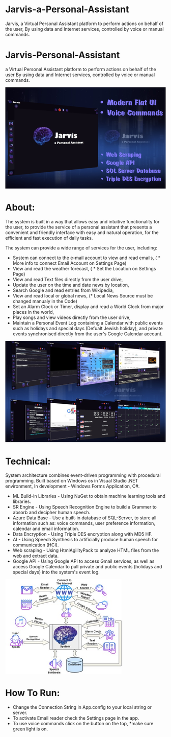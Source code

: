# Jarvis-a-Personal-Assistant
Jarvis, a Virtual Personal Assistant platform to perform actions on behalf of the user, By using data and Internet services, controlled by voice or manual commands.

# Jarvis-Personal-Assistant

a Virtual Personal Assistant platform to perform actions on behalf of the user
By using data and Internet services, controlled by voice or manual commands.

<img src = "Readme-Imgs/11.jpg">

# About:
The system is built in a way that allows easy and intuitive functionality for the user, to provide the service of a personal assistant that presents a convenient and friendly interface with easy and natural operation, for the efficient and fast execution of daily tasks.


The system can provide a wide range of services for the user, including: 
  - System can connect to the e-mail account to view and read emails, ( * More info to connect Email Account on Settings Page)
  - View and read the weather forecast, ( * Set the Location on Settings Page)
  - View and read Text files directly from the user drive,
  - Update the user on the time and date news by location,
  - Search Google and read entries from Wikipedia,
  - View and read local or global news, (* Local News Source must be changed manualy in the Code)
  - Set an Alarm Clock or Timer, display and read a World Clock from major places in the world,
  - Play songs and view videos directly from the user drive,
  - Maintain a Personal Event Log containing a Calendar with public events such as holidays and special days (Defualt Jewish holiday),  and private events synchronised directly from the user's Google Calendar account.

<img src = "Readme-Imgs/22.jpg">


# Technical:
  System architecture combines event-driven programming with procedural programming.
  Built based on Windows os in Visual Studio .NET environment,
  In development - Windows Forms Application, C#.

  * ML Build-in Libraries - Using NuGet to obtain machine learning tools and libraries.
  * SR Engine - Using Speech Recognition Engine to build a Grammer to absorb and decipher human speech.
  * Azure Data Base - Use a built-in database of SQL-Server, to store all information such as: voice commands, user preference information, calendar and email information.
  * Data Encryption - Using Triple DES encryption along with MD5 HF.
  * AI - Using Speech Synthesis to artificially produce human speech for communication (HCI).
  * Web scraping - Using HtmlAgilityPack to analyze HTML files from the web and extract data.
  * Google API - Using Google API to access Gmail services, as well as access Google Calendar to pull private and public events (holidays and special days) into the system's event log.
 
 <img src = "Readme-Imgs/33.jpg">


# How To Run:
  - Change the Connection String in App.config to your local string or server.
  - To activate Email reader check the Settings page in the app.
  - To use voice commands click on the button on the top, *make sure green light is on.
